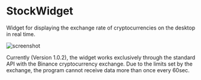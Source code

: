 # StockWidget
Widget for displaying the exchange rate of cryptocurrencies on the desktop in real time.

![screenshot](https://user-images.githubusercontent.com/123785508/216020151-8d34e61f-3ab5-4383-a3e7-225e683312a6.png)

Currently (Version 1.0.2), the widget works exclusively through the standard API with the Binance cryptocurrency exchange. Due to the limits set by the exchange, the program cannot receive data more than once every 60sec.
